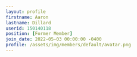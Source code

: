 ```yaml
---
layout: profile
firstname: Aaron
lastname: Dillard
userid: 150140118
position: [Former Member]
join_date: 2022-05-03 00:00:00 -0400
profile: /assets/img/members/default/avatar.png
---
```

